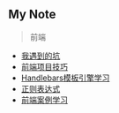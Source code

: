 My Note
--------
> 前端

- [我遇到的坑](我遇到的坑/我遇到的坑.md)
- [前端项目技巧](前端项目技巧/前端项目技巧.md)
- [Handlebars模板引擎学习](Handlebars模板引擎学习/Handlebars模板引擎学习.md)
- [正则表达式](正则表达式/正则表达式.md)
- [前端案例学习](前端案例学习/index.md)
